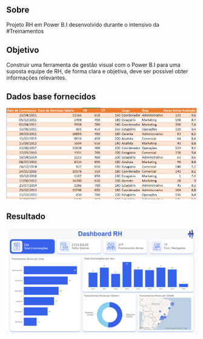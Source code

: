 ## Sobre
Projeto RH em Power B.I desenvolvido durante o intensivo da #Treinamentos

## Objetivo
Construir uma ferramenta de gestão visual com o Power B.I para uma suposta equipe de RH, de forma clara e objetiva, deve ser possível obter informações relevantes.

## Dados base fornecidos

<p align="center">
  <img  src="prints/dados_base.png">
</p>

## Resultado 

<p align="center">
  <img  src="prints/Dashboard_final.png">
</p>
